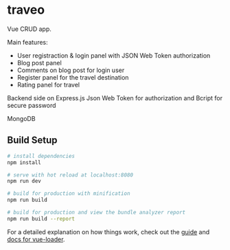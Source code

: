 # traveo

Vue CRUD app. 

Main features:
- User registraction & login panel with JSON Web Token authorization
- Blog post panel
- Comments on blog post for login user
- Register panel for the travel destination
- Rating panel for travel

Backend side on Express.js
Json Web Token for authorization and Bcript for secure password

MongoDB 


## Build Setup

``` bash
# install dependencies
npm install

# serve with hot reload at localhost:8080
npm run dev

# build for production with minification
npm run build

# build for production and view the bundle analyzer report
npm run build --report
```

For a detailed explanation on how things work, check out the [guide](http://vuejs-templates.github.io/webpack/) and [docs for vue-loader](http://vuejs.github.io/vue-loader).
